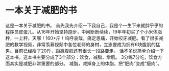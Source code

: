# 一本关于减肥的书

这是一本关于减肥的书。
首先我先介绍一下我自己，我是个一生下来就胖乎乎的程序员皮蛋儿。从16年开始坚持跑步，中间断断续续，19年年初买了个小米体脂秤，一上秤，天哪！160+斤！呜呼哀哉，痛定思痛，开始咬牙减肥。看了很多减肥的教学视频，非常羡慕视频中各位老师的身材，立志要成为拥有6块腹肌的猛男。目前已经瘦了20斤，距离腹肌还有很长一段路要走。
话不多说简单介绍一下这本书，这本书主要分成了3个部分：饮食，减脂，增肌。
3分练7分吃，饮食方面其实是减肥非常重要的部分。
减脂，减掉身上的体脂，把“肥肉”变成“瘦肉”。

